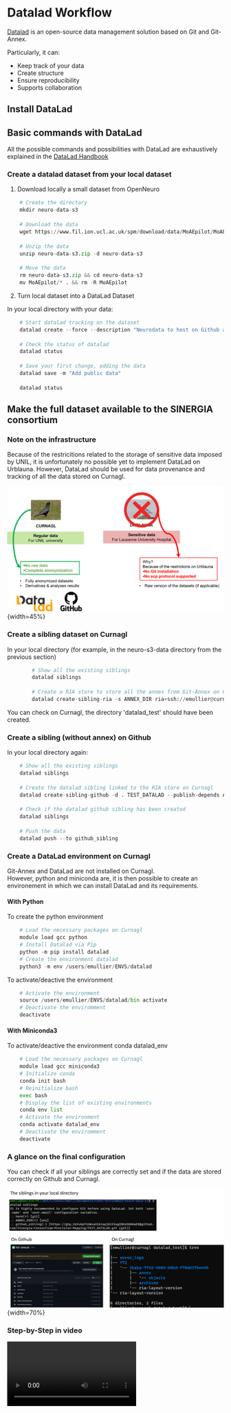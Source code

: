 ﻿



# Datalad Workflow


[Datalad](https://www.datalad.org/) is an open-source data management solution based on Git and Git-Annex.

Particularly, it can:  

- Keep track of your data  
- Create structure  
- Ensure reproducibility  
- Supports collaboration  


## Install DataLad



## Basic commands with DataLad

All the possible commands and possibilities with DataLad are exhaustively explained in the [DataLad Handbook](https://handbook.datalad.org/en/latest/)


### Create a datalad dataset from your local dataset

1. Download  locally a small dataset from OpenNeuro

``` py
    # Create the directory
    mkdir neuro-data-s3

    # Download the data
    wget https://www.fil.ion.ucl.ac.uk/spm/download/data/MoAEpilot/MoAEpilot.bids.zip -O neuro-data-s3.zip

    # Unzip the data
    unzip neuro-data-s3.zip -d neuro-data-s3

    # Move the data
    rm neuro-data-s3.zip && cd neuro-data-s3 
    mv MoAEpilot/* . && rm -R MoAEpilot
```


2. Turn local dataset into a DataLad Dataset

In your local directory with your data:

``` py
    # Start datalad tracking on the dataset
    datalad create --force --description "Neurodata to host on Github and Curnagl"

    # Check the status of datalad
    datalad status

    # Save your first change, adding the data
    datalad save -m "Add public data"

    datalad status
```



## Make the full dataset available to the SINERGIA consortium


### Note on the infrastructure 

Because of the restricitions related to the storage of sensitive data imposed by UNIL, it is unfortunately no possible yet to implement DataLad on Urblauna.
However, DataLad should be used for data provenance and tracking of all the data stored on Curnagl. 

![unildat](img/UNILstorageSpecs.png){width=45%}

### Create a sibling dataset on Curnagl

In your local directory (for example, in the neuro-s3-data directory from the previous section)

``` py
        # Show all the existing siblings
        datalad siblings

        # Create a RIA store to store all the annex from Git-Annex on Curnagl
        datalad create-sibling-ria -s ANNEX_DIR ria+ssh://emullier@curnagl.dcsr.unil.ch:/work/PRTNR/CHUV/RADMED/phagmann/sinergia2norm/datalad_test --storage-sibling only
```

You can check on Curnagl, the directory 'datalad_test' should have been created. 


### Create a sibling (without annex) on Github

In your local directory again:

``` py
    # Show all the existing siblings
    datalad siblings

    # Create the datalad sibling linked to the RIA store on Curnagl
    datalad create-sibling-github -d . TEST_DATALAD --publish-depends ANNEX_DIR -s github_sibling --credential your_github_token --github-organization sinergia-consortium-precision-mapping

    # Check if the datalad github sibling has been created
    datalad siblings

    # Push the data
    datalad push --to github_sibling
```


### Create a DataLad environment on Curnagl

Git-Annex and DataLad are not installed on Curnagl.  
However, python and miniconda are, it is then possible to create an environement in which we can install DataLad and its requirements.

#### With Python

To create the python environment
``` py
    # Load the necessary packages on Curnagl
    module load gcc python
    # Install Datalad via Pip
    python -m pip install datalad
    # Create the environment datalad
    python3 -m env /users/emullier/ENVS/datalad
```


To activate/deactive the environment
``` py
    # Activate the environment
    source /users/emullier/ENVS/datalad/bin activate
    # Deactivate the enviromment
    deactivate
```

#### With Miniconda3


To activate/deactive the environment conda datalad_env
``` py
    # Load the necessary packages on Curnagl
    module load gcc miniconda3
    # Initialize conda
    conda init bash
    # Reinitialize bash
    exec bash
    # Display the list of existing environments
    conda env list
    # Activate the environment
    conda activate datalad_env
    # Deactivate the enviromment
    deactivate
```

### A glance on the final configuration

You can check if all your siblings are correctly set and if the data are stored correctly on Github and Curnagl.

![dataladfinal](img/FinalViewDataladCurnagl.png){width=70%}



### Step-by-Step in video

![type:video](./tutos_videos/Tuto_Datalad_AnnexCurnagl.mp4)

